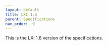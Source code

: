 ```yaml
---
layout: default
title: LXI 1.6
parent: Specifications
nav_order:  9
---
```


This is the LXI 1.6 version of  the specifications.
